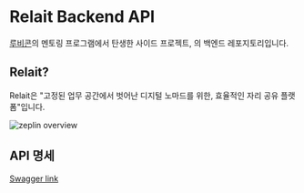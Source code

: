 # Relait Backend API

[루비콘](https://lubycon.github.io/)의 멘토링 프로그램에서 탄생한 사이드 프로젝트, <Relait>의 백엔드 레포지토리입니다.

## Relait?

Relait은 "고정된 업무 공간에서 벗어난 디지털 노마드를 위한, 효율적인 자리 공유 플랫폼"입니다.

![zeplin overview](https://github.com/roeniss/Relait-back/blob/develop/readme_resources/zeplin.png?raw=true)

## API 명세

[Swagger link](http://15.165.216.17:9000/swagger)